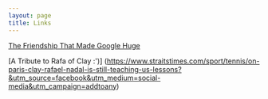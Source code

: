 ```yaml
---
layout: page
title: Links
---
```


[The Friendship That Made Google Huge](https://www.newyorker.com/magazine/2018/12/10/the-friendship-that-made-google-huge)


[A Tribute to Rafa of Clay :')] (https://www.straitstimes.com/sport/tennis/on-paris-clay-rafael-nadal-is-still-teaching-us-lessons?&utm_source=facebook&utm_medium=social-media&utm_campaign=addtoany)

